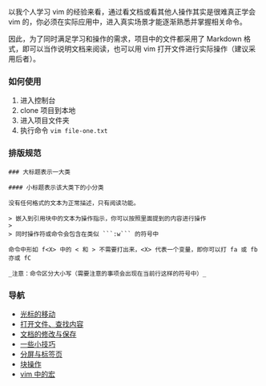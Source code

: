 以我个人学习 vim 的经验来看，通过看文档或看其他人操作其实是很难真正学会 vim 的，你必须在实际应用中，进入真实场景才能逐渐熟悉并掌握相关命令。

因此，为了同时满足学习和操作的需求，项目中的文件都采用了 Markdown 格式，即可以当作说明文档来阅读，也可以用 vim 打开文件进行实际操作（建议采用后者）。

### 如何使用

1. 进入控制台
1. clone 项目到本地
1. 进入项目文件夹
1. 执行命令 ```vim file-one.txt```

### 排版规范

```
### 大标题表示一大类

#### 小标题表示该大类下的小分类

没有任何格式的文本为正常描述，只有阅读功能。

> 嵌入到引用块中的文本为操作指示，你可以按照里面提到的内容进行操作
>
> 同时操作符或命令会包含在类似 ```:w``` 的符号中

命令中形如 f<X> 中的 < 和 > 不需要打出来，<X> 代表一个变量，即你可以打 fa 或 fb 亦或 fC

_注意：命令区分大小写（需要注意的事项会出现在当前行这样的符号中）_
```

### 导航

- [光标的移动](blob/master/file-one.md)
- [打开文件、查找内容](blob/master/file-two.md)
- [文档的修改与保存](blob/master/file-three.md)
- [一些小技巧](blob/master/file-four.md)
- [分屏与标签页](blob/master/file-five.md)
- [块操作](blob/master/file-six.md)
- [vim 中的宏](blob/master/file-seven.md)
